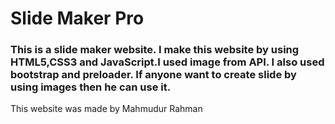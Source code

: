 # Slide Maker Pro
### This is a slide maker website. I make this website by using HTML5,CSS3 and JavaScript.I used image from API. I also used bootstrap and preloader. If anyone want to create slide by using images then he can use it.
This website was made by Mahmudur Rahman
